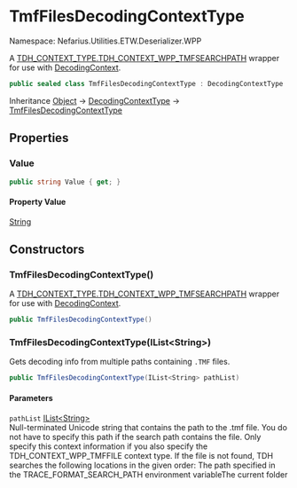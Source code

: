 # TmfFilesDecodingContextType

Namespace: Nefarius.Utilities.ETW.Deserializer.WPP

A [TDH_CONTEXT_TYPE.TDH_CONTEXT_WPP_TMFSEARCHPATH](./windows.win32.system.diagnostics.etw.tdh_context_type.md#tdh_context_wpp_tmfsearchpath) wrapper for use with
 [DecodingContext](./nefarius.utilities.etw.deserializer.wpp.decodingcontext.md).

```csharp
public sealed class TmfFilesDecodingContextType : DecodingContextType
```

Inheritance [Object](https://docs.microsoft.com/en-us/dotnet/api/system.object) → [DecodingContextType](./nefarius.utilities.etw.deserializer.wpp.decodingcontexttype.md) → [TmfFilesDecodingContextType](./nefarius.utilities.etw.deserializer.wpp.tmffilesdecodingcontexttype.md)

## Properties

### <a id="properties-value"/>**Value**

```csharp
public string Value { get; }
```

#### Property Value

[String](https://docs.microsoft.com/en-us/dotnet/api/system.string)<br>

## Constructors

### <a id="constructors-.ctor"/>**TmfFilesDecodingContextType()**

A [TDH_CONTEXT_TYPE.TDH_CONTEXT_WPP_TMFSEARCHPATH](./windows.win32.system.diagnostics.etw.tdh_context_type.md#tdh_context_wpp_tmfsearchpath) wrapper for use with
 [DecodingContext](./nefarius.utilities.etw.deserializer.wpp.decodingcontext.md).

```csharp
public TmfFilesDecodingContextType()
```

### <a id="constructors-.ctor"/>**TmfFilesDecodingContextType(IList&lt;String&gt;)**

Gets decoding info from multiple paths containing `.TMF` files.

```csharp
public TmfFilesDecodingContextType(IList<String> pathList)
```

#### Parameters

`pathList` [IList&lt;String&gt;](https://docs.microsoft.com/en-us/dotnet/api/system.collections.generic.ilist-1)<br>
Null-terminated Unicode string that contains the path to the .tmf file. You do not have to
 specify this path if the search path contains the file. Only specify this context information if you also specify
 the TDH_CONTEXT_WPP_TMFFILE context type. If the file is not found, TDH searches the following locations in the
 given order:
 The path specified in the TRACE_FORMAT_SEARCH_PATH environment variableThe current folder
